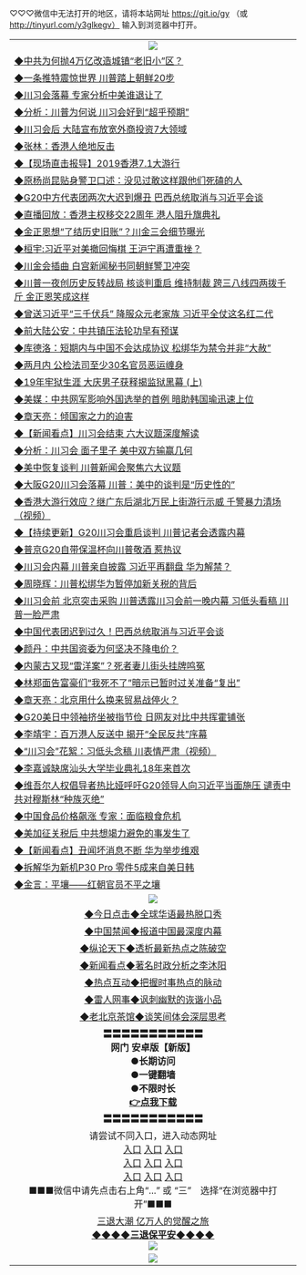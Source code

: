 
♡♡♡微信中无法打开的地区，请将本站网址 https://git.io/gy （或 http://tinyurl.com/y3glkegv） 输入到浏览器中打开。 

<table>
   <tr>
    <td align=center><img src="https://github.com/gyhhx/image-upload/blob/master/20190701.jpg" /></td>
  </tr>
  <tr>
<td align=left>
<a href="https://xvery.li/oo.aspx?name=c1047791&key=lvvdiyawanfwimxk&from=gy">◆中共为何抛4万亿改造城镇“老旧小”区？</a><br/></td>
  </tr>
  <tr>
<td align=left>
<a href="https://xvery.li/oo.aspx?name=c1047753&key=lvvdiyawanfwimxk&from=gy">◆一条推特震惊世界 川普踏上朝鲜20步</a><br/></td>
 </tr>
  <tr>
<td align=left>
<a href="https://xvery.li/oo.aspx?name=http://www.epochtimes.com/gb/19/6/30/n11355591.htm&key=lvvdiyawanfwimxk&from=gy">◆川习会落幕 专家分析中美谁退让了</a><br/></td>
 </tr>
   <tr>
<td align=left>
<a href="https://xvery.li/oo.aspx?name=c1047691&key=lvvdiyawanfwimxk&from=gy">◆分析：川普为何说 川习会好到“超乎预期”</a><br/></td>
   </tr> 
  <tr>
<td align=left>
<a href="https://xvery.li/oo.aspx?name=c1047751&key=lvvdiyawanfwimxk&from=gy">◆川习会后 大陆宣布放宽外商投资7大领域</a><br/></td>
  </tr> 
 <tr>
<td align=left>
<a href="https://xvery.li/oo.aspx?name=c1047768&key=lvvdiyawanfwimxk&from=gy">◆张林：香港人绝地反击</a><br/>
</td>
   </tr>
 <tr>
<td align=left>
<a href="https://xvery.li/oo.aspx?name=http://www.soundofhope.org/gb/2019/06/30/n2996374.html&key=lvvdiyawanfwimxk&from=gy">◆【现场直击报导】2019香港7.1大游行</a><br/></td>
  </tr>
  <tr>
<td align=left>
<a href="https://xvery.li/oo.aspx?name=c1047808&key=lvvdiyawanfwimxk&from=gy">◆原杨尚昆贴身警卫口述：没见过敢这样跟他们死磕的人</a><br/></td>
 </tr>
   <tr>
<td align=left>
<a href="https://xvery.li/oo.aspx?name=c1047747&key=lvvdiyawanfwimxk&from=gy">◆G20中方代表团两次大迟到爆丑 巴西总统取消与习近平会谈</a><br/>
</td>
   </tr>
 <tr>
<td align=left>
<a href="https://xvery.li/oo.aspx?name=https://www.ntdtv.com/gb/2019/07/01/a102612681.html&key=lvvdiyawanfwimxk&from=gy">◆直播回放：香港主权移交22周年 港人阻升旗典礼</a><br/></td>
  </tr>
  <tr>
<td align=left>
<a href="https://xvery.li/oo.aspx?name=https://www.ntdtv.com/gb/2019/06/30/a102612620.html&key=lvvdiyawanfwimxk&from=gy">◆金正恩想“了结历史旧账”？川金三会细节曝光</a><br/></td>
 </tr>
  <tr>
<td align=left>
<a href="https://xvery.li/oo.aspx?name=c1047740&key=lvvdiyawanfwimxk&from=gy">◆桓宇:习近平对美撤回悔棋 王沪宁再遭重挫？</a><br/></td>
 </tr>
   <tr>
<td align=left>
<a href="https://xvery.li/oo.aspx?name=c1047752&key=lvvdiyawanfwimxk&from=gy">◆川金会插曲 白宫新闻秘书同朝鲜警卫冲突</a><br/></td>
   </tr> 
  <tr>
<td align=left>
<a href="https://xvery.li/oo.aspx?name=c1047746&key=lvvdiyawanfwimxk&from=gy">◆川普一夜创历史反转战局 核谈判重启 维持制裁 跨三八线四两拨千斤 金正恩笑成这样</a><br/></td>
  </tr> 
 <tr>
<td align=left>
<a href="https://xvery.li/oo.aspx?name=c1047698&key=lvvdiyawanfwimxk&from=gy">◆曾送习近平“三千伏兵” 降服众元老家族 习近平全仗这名红二代</a><br/>
</td>
   </tr>
 <tr>
<td align=left>
<a href="https://xvery.li/oo.aspx?name=c1047787&key=lvvdiyawanfwimxk&from=gy">◆前大陆公安：中共镇压法轮功早有预谋</a><br/>
</td>
   </tr>
 <tr>
<td align=left>
<a href="https://xvery.li/oo.aspx?name=c1047795&key=lvvdiyawanfwimxk&from=gy">◆库德洛：短期内与中国不会达成协议 松绑华为禁令并非“大赦”</a><br/></td>
  </tr>
  <tr>
<td align=left>
<a href="https://xvery.li/oo.aspx?name=c1047750&key=lvvdiyawanfwimxk&from=gy">◆两月内 公检法司至少30名官员恶运缠身</a><br/></td>
 </tr>
   <tr>
<td align=left>
<a href="https://xvery.li/oo.aspx?name=c1047763&key=lvvdiyawanfwimxk&from=gy">◆19年牢狱生涯 大庆男子获释揭监狱黑幕 (上) </a><br/>
</td>
   </tr>
 <tr>
<td align=left>
<a href="https://xvery.li/oo.aspx?name=c1047803&key=lvvdiyawanfwimxk&from=gy">◆美媒：中共网军影响外国选举的首例 暗助韩国瑜迅速上位</a><br/>
</td>
</tr> 
<tr>
<td align=left>
<a href="https://xvery.li/oo.aspx?name=c1047754&key=lvvdiyawanfwimxk&from=gy">◆章天亮：倾国家之力的迫害</a><br/>
</td>       
</tr> 
  <tr>
<td align=left>
<a href="https://xvery.li/oo.aspx?name=c1047568&key=lvvdiyawanfwimxk&from=gy">◆【新闻看点】川习会结束 六大议题深度解读</a><br/></td>
  </tr>
  <tr>
<td align=left>
<a href="https://xvery.li/oo.aspx?name=http://www.epochtimes.com/gb/19/6/29/n11354370.htm&key=lvvdiyawanfwimxk&from=gy">◆分析：川习会 面子里子 美中双方输赢几何</a><br/></td>
 </tr>
   <tr>
<td align=left>
<a href="https://xvery.li/oo.aspx?name=c1047515&key=lvvdiyawanfwimxk&from=gy">◆美中恢复谈判 川普新闻会聚焦六大议题</a><br/></td>
   </tr> 
  <tr>
<td align=left>
<a href="https://xvery.li/oo.aspx?name=http://www.soundofhope.org/gb/2019/06/28/n2994664.html&key=lvvdiyawanfwimxk&from=gy">◆大阪G20川习会落幕 川普：美中的谈判是“历史性的”</a><br/></td>
  </tr> 
 <tr>
<td align=left>
<a href="https://xvery.li/oo.aspx?name=c1047437&key=lvvdiyawanfwimxk&from=gy">◆香港大游行效应？继广东后湖北万民上街游行示威 千警暴力清场（视频）</a><br/>
</td>
   </tr>
 <tr>
<td align=left>
<a href="https://xvery.li/oo.aspx?name=http://www.soundofhope.org/gb/2019/06/27/n2991067.html&key=lvvdiyawanfwimxk&from=gy">◆【持续更新】G20川习会重启谈判 川普记者会透露内幕</a><br/></td>
  </tr>
  <tr>
<td align=left>
<a href="https://xvery.li/oo.aspx?name=http://www.epochtimes.com/gb/19/6/29/n11353760.htm&key=lvvdiyawanfwimxk&from=gy">◆普京G20自带保温杯向川普敬酒 惹热议</a><br/></td>
 </tr>
   <tr>
<td align=left>
<a href="https://xvery.li/oo.aspx?name=c1047539&key=lvvdiyawanfwimxk&from=gy">◆川习会内幕 川普亲自披露 习近平再翻盘 华为解禁？</a><br/>
</td>
   </tr>
 <tr>
<td align=left>
<a href="https://xvery.li/oo.aspx?name=c1047548&key=lvvdiyawanfwimxk&from=gy">◆周晓辉：川普松绑华为暂停加新关税的背后</a><br/></td>
  </tr>
  <tr>
<td align=left>
<a href="https://xvery.li/oo.aspx?name=c1047542&key=lvvdiyawanfwimxk&from=gy">◆川习会前 北京突击采购 川普透露川习会前一晚内幕 习低头看稿 川普一脸严肃</a><br/></td>
 </tr>
  <tr>
<td align=left>
<a href="https://xvery.li/oo.aspx?name=c1047561&key=lvvdiyawanfwimxk&from=gy">◆中国代表团迟到过久！巴西总统取消与习近平会谈</a><br/></td>
 </tr>
   <tr>
<td align=left>
<a href="https://xvery.li/oo.aspx?name=c1047557&key=lvvdiyawanfwimxk&from=gy">◆颜丹：中共国资委为何坚决不降电价？</a><br/></td>
   </tr> 
  <tr>
<td align=left>
<a href="https://xvery.li/oo.aspx?name=c1047545&key=lvvdiyawanfwimxk&from=gy">◆内蒙古又现“雷洋案”？死者妻儿街头挂牌鸣冤</a><br/></td>
  </tr> 
 <tr>
<td align=left>
<a href="https://xvery.li/oo.aspx?name=c1047581&key=lvvdiyawanfwimxk&from=gy">◆林郑面告富豪们“我死不了”暗示已暂时过关准备“复出”</a><br/>
</td>
   </tr>
 <tr>
<td align=left>
<a href="https://xvery.li/oo.aspx?name=c1047599&key=lvvdiyawanfwimxk&from=gy">◆章天亮：北京用什么换来贸易战停火？</a><br/>
</td>
   </tr>
 <tr>
<td align=left>
<a href="https://xvery.li/oo.aspx?name=c1047592&key=lvvdiyawanfwimxk&from=gy">◆G20美日中领袖挤坐被指节俭 日网友对比中共挥霍铺张</a><br/></td>
  </tr>
  <tr>
<td align=left>
<a href="https://xvery.li/oo.aspx?name=c1047560&key=lvvdiyawanfwimxk&from=gy">◆李靖宇：百万港人反送中 揭开“全民反共”序幕</a><br/></td>
 </tr>
   <tr>
<td align=left>
<a href="https://xvery.li/oo.aspx?name=c1047507&key=lvvdiyawanfwimxk&from=gy">◆“川习会”花絮：习低头念稿 川表情严肃（视频）</a><br/>
</td>
   </tr>
 <tr>
<td align=left>
<a href="https://xvery.li/oo.aspx?name=c1047543&key=lvvdiyawanfwimxk&from=gy">◆李嘉诚缺席汕头大学毕业典礼18年来首次</a><br/>
</td>
</tr> 
<tr>
<td align=left>
<a href="https://xvery.li/oo.aspx?name=c1047537&key=lvvdiyawanfwimxk&from=gy">◆维吾尔人权倡导者热比娅呼吁G20领导人向习近平当面施压 谴责中共对穆斯林“种族灭绝”</a><br/>
</td>       
</tr> 
  <tr>
<td align=left>
<a href="https://xvery.li/oo.aspx?name=c1047129&key=lvvdiyawanfwimxk&from=gy">◆中国食品价格飙涨 专家：面临粮食危机</a><br/></td>
  </tr>
  <tr>
<td align=left>
<a href="https://xvery.li/oo.aspx?name=c1047055&key=lvvdiyawanfwimxk&from=gy">◆美加征关税后 中共想竭力避免的事发生了</a><br/></td>
 </tr>
  <tr>
<td align=left>
<a href="https://xvery.li/oo.aspx?name=c1047119&key=lvvdiyawanfwimxk&from=gy">◆【新闻看点】丑闻坏消息不断 华为举步维艰</a><br/></td>
 </tr>
   <tr>
<td align=left>
<a href="https://xvery.li/oo.aspx?name=c1047059&key=lvvdiyawanfwimxk&from=gy">◆拆解华为新机P30 Pro 零件5成来自美日韩</a><br/></td>
   </tr> 
  <tr>
<td align=left>
<a href="https://xvery.li/oo.aspx?name=c1047071&key=lvvdiyawanfwimxk&from=gy">◆金言：平壤——红朝官员不平之壤</a><br/></td>
  </tr>
   <tr>
    <td align=center><img src="https://github.com/gyhhx/image-upload/blob/master/%E7%BD%91%E9%97%A8%E6%96%B0%E9%97%BB.jpg" /></td>
  </tr>
   <tr>
   <td align=center> 
<a href="https://xvery.li/oo.aspx?name=c816850&key=lvvdiyawanfwimxk&from=gy&tag=9877">◆今日点击◆全球华语最热脱口秀</a><br/>
    </td>
  </tr>
  <tr>
  <td align=center>
<a href="https://xvery.li/oo.aspx?name=c816860&key=lvvdiyawanfwimxk&from=gy&tag=99733110">◆中国禁闻◆报道中国最深度内幕</a><br/>
   </tr>
  <tr>
     <td align=center>
<a href="https://xvery.li/oo.aspx?name=c816855&key=lvvdiyawanfwimxk&from=gy&tag=997110">◆纵论天下◆透析最新热点之陈破空</a><br/>
   </tr>
   <tr>
      <td align=center>
<a href="https://xvery.li/oo.aspx?name=c838308&key=lvvdiyawanfwimxk&from=gy&tag=9973110">◆新闻看点◆著名时政分析之李沐阳</a><br/>
   </tr>
   <tr>
     <td align=center>
<a href="https://xvery.li/oo.aspx?name=c816852&key=lvvdiyawanfwimxk&from=gy&tag=9733110">◆热点互动◆把握时事热点的脉动</a><br/>
   </tr>
   <tr>
      <td align=center>
<a href="https://xvery.li/oo.aspx?name=c816694&key=lvvdiyawanfwimxk&from=gy&tag=93310">◆雷人网事◆讽刺幽默的诙谐小品</a><br/>
   </tr>
   <tr>
    <td align=center>
<a href="https://xvery.li/oo.aspx?name=c816650&key=lvvdiyawanfwimxk&from=gy&tag=9973110">◆老北京茶馆◆谈笑间体会深层思考</a><br/>
   </tr>
  <tr>
    <td align=center>
 <b>〓〓〓〓〓〓〓〓〓〓〓<br/>网门 安卓版【新版】<br/> ●长期访问<br/> ●一键翻墙<br/>  ●不限时长<br/> 
 <a href="https://share.weiyun.com/5FMRSuD">👉<b>点我下载</a><br/>〓〓〓〓〓〓〓〓〓〓〓<br/>
    </td>
    </tr>
   <tr>
    <td align=center>请尝试不同入口，进入动态网址<br/>
      <a href="https://s3.us-east-2.amazonaws.com/ogateo/show.htm">入口</a>
      <a href="https://s3.ca-central-1.amazonaws.com/ogatec/show.htm">入口</a>
      <a href="https://s3.ap-southeast-2.amazonaws.com/ogatey/show.htm">入口</a><br/>
      <a href="https://s3.ap-northeast-2.amazonaws.com/ogates/show.htm">入口</a>
      <a href="https://s3.eu-central-1.amazonaws.com/ogatef/show.htm">入口</a>
      <a href="https://s3.ap-south-1.amazonaws.com/ogatem/show.htm">入口</a><br/>
      <a href="https://s3-us-west-1.amazonaws.com/ogaten/show.htm">入口</a>
      <a href="https://s3.eu-west-2.amazonaws.com/ogatel/show.htm">入口</a>
      <a href="https://s3.ap-northeast-1.amazonaws.com/ogatet/show.htm">入口</a><br/>
      ■■■微信中请先点击右上角“...” 或 “三”　选择“在浏览器中打开”■■■<b><br/>
    </td>
  </tr>
  <tr>  
  <td align=center>
  <a href="http://ctbtfdoocixoa.global.ssl.fastly.net/oo.aspx?name=c894205&key=ofejcfaxcltk&from=gy&tag=9973110">三退大潮 亿万人的觉醒之旅</a><br/>
      <a href="http://ctbtfdoocixoa.global.ssl.fastly.net/oo.aspx?name=ogQuit.aspx&key=ofejcfaxcltk&from=gy"><b>◆◆◆◆三退保平安◆◆◆◆<br/></a>
      <img src="https://github.com/gyhhx/image-upload/blob/master/3t.jpg" /><br/>
      </td>
  </tr>
   <tr>
    <td align=center><img src="https://raw.githubusercontent.com/oGate2/Up/master/oGate_640.jpg"/></td>
  </tr>
</table>

